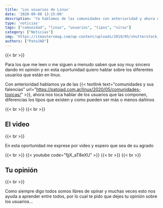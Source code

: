 ```yaml
---
title: 'Los usuarios de Linux'
date: '2020-09-08 13:15:00'
description: 'Ya hablamos de las comunidades con anterioridad y ahora nos toca hablar de los usuarios que lo conforman'
type: 'noticias'
tags: ["comunidad", "linux", "usuarios", "tipos", "virus"]
category: ["Noticias"]
img: 'https://itmastersmag.com/wp-content/uploads/2019/05/shutterstock_622733918_Internet-users-e1557852460431.jpg'
authors: ["PatoJAD"]
---
```


{{< br >}}

Para los que me leen o me siguen a menudo saben que soy muy sincero dando mi opinión y en esta oportunidad quiero hablar sobre los diferentes usuarios que están en linux.

Con anterioridad hablamos ya de las {{< textlink text="comunidades y sus falencias" url="https://patojad.com.ar/linux/2020/05/comunidades-toxicas/" >}}, ahora nos toca hablar de los usuarios que las componen, diferencias los tipos que existen y como pueden ser más o menos dañinos

{{< br >}}
{{< br >}}

## El video

{{< br >}}

En esta oportunidad me exprese por video y espero que sea de su agrado

{{< br >}}
{{< youtube code="fjjX_aT8eXU" >}}
{{< br >}}
{{< br >}}

## Tu opinión

{{< br >}}

Como siempre digo todos somos libres de opinar y muchas veces esto nos ayuda a aprender entre todos, por lo cual te pido que dejes tu opinión sobre los usuarios...
